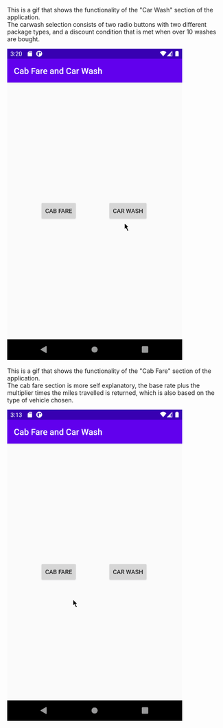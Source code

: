 This is a gif that shows the functionality of the "Car Wash" section of the application.  
The carwash selection consists of two radio buttons with two different package types, and a discount condition that is met when over 10 washes are bought. 

![This is a gif that shows the functionality of the "Carwash" section of the application.](res/carwash.gif)  

This is a gif that shows the functionality of the "Cab Fare" section of the application.  
The cab fare section is more self explanatory, the base rate plus the multiplier times the miles travelled is returned, which is also based on the type of vehicle chosen. 

![This is a gif that shows the functionality of the "Cab Fare" section of the application.](res/cabfare.gif)
